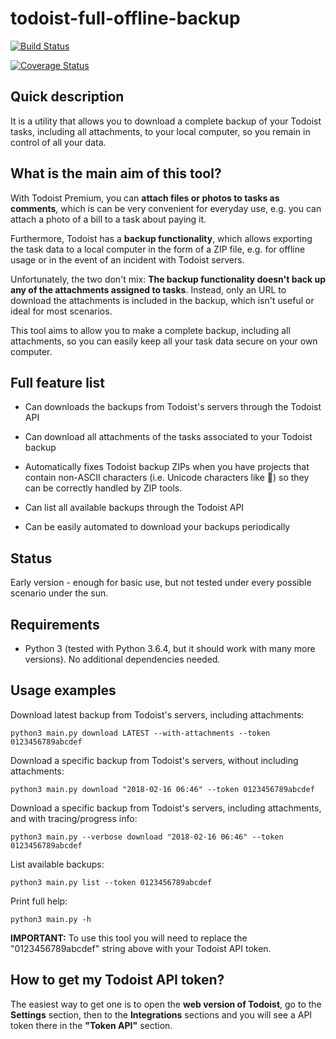 # todoist-full-offline-backup

[![Build Status](https://travis-ci.org/joanbm/todoist-full-offline-backup.svg?branch=master)](https://travis-ci.org/joanbm/todoist-full-offline-backup)

[![Coverage Status](https://coveralls.io/repos/github/joanbm/todoist-full-offline-backup/badge.svg)](https://coveralls.io/github/joanbm/todoist-full-offline-backup)

## Quick description

It is a utility that allows you to download a complete backup of your Todoist tasks, including all attachments, to your local computer, so you remain in control of all your data.

## What is the main aim of this tool?

With Todoist Premium, you can **attach files or photos to tasks as comments**, which is can be very convenient for everyday use, e.g. you can attach a photo of a bill to a task about paying it.

Furthermore, Todoist has a **backup functionality**, which allows exporting the task data to a local computer in the form of a ZIP file, e.g. for offline usage or in the event of an incident with Todoist servers.

Unfortunately, the two don't mix: **The backup functionality doesn't back up any of the attachments assigned to tasks**. Instead, only an URL to download the attachments is included in the backup, which isn't useful or ideal for most scenarios.

This tool aims to allow you to make a complete backup, including all attachments, so you can easily keep all your task data secure on your own computer.

## Full feature list

* Can downloads the backups from Todoist's servers through the Todoist API

* Can download all attachments of the tasks associated to your Todoist backup

* Automatically fixes Todoist backup ZIPs when you have projects that contain non-ASCII characters (i.e. Unicode characters like 💓) so they can be correctly handled by ZIP tools.

* Can list all available backups through the Todoist API

* Can be easily automated to download your backups periodically

## Status

Early version - enough for basic use, but not tested under every possible scenario under the sun.

## Requirements

* Python 3 (tested with Python 3.6.4, but it should work with many more versions). No additional dependencies needed.

## Usage examples

Download latest backup from Todoist's servers, including attachments:

``python3 main.py download LATEST --with-attachments --token 0123456789abcdef``

Download a specific backup from Todoist's servers, without including attachments:

``python3 main.py download "2018-02-16 06:46" --token 0123456789abcdef``

Download a specific backup from Todoist's servers, including attachments, and with tracing/progress info:

``python3 main.py --verbose download "2018-02-16 06:46" --token 0123456789abcdef``

List available backups:

``python3 main.py list --token 0123456789abcdef``

Print full help:

``python3 main.py -h``

**IMPORTANT:** To use this tool you will need to replace the "0123456789abcdef" string above with your Todoist API token.

## How to get my Todoist API token?

The easiest way to get one is to open the **web version of Todoist**, go to the **Settings** section, then to the **Integrations** sections and you will see a API token there in the **"Token API"** section.